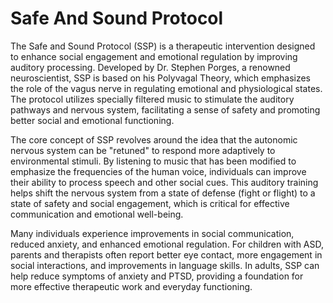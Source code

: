 [//]: # (
source: gpt-40
tags: limbic-system psychology treatments
)

# Safe And Sound Protocol

The Safe and Sound Protocol (SSP) is a therapeutic intervention designed to enhance social engagement and emotional regulation by improving auditory processing. Developed by Dr. Stephen Porges, a renowned neuroscientist, SSP is based on his Polyvagal Theory, which emphasizes the role of the vagus nerve in regulating emotional and physiological states. The protocol utilizes specially filtered music to stimulate the auditory pathways and nervous system, facilitating a sense of safety and promoting better social and emotional functioning.

The core concept of SSP revolves around the idea that the autonomic nervous system can be "retuned" to respond more adaptively to environmental stimuli. By listening to music that has been modified to emphasize the frequencies of the human voice, individuals can improve their ability to process speech and other social cues. This auditory training helps shift the nervous system from a state of defense (fight or flight) to a state of safety and social engagement, which is critical for effective communication and emotional well-being.

Many individuals experience improvements in social communication, reduced anxiety, and enhanced emotional regulation. For children with ASD, parents and therapists often report better eye contact, more engagement in social interactions, and improvements in language skills. In adults, SSP can help reduce symptoms of anxiety and PTSD, providing a foundation for more effective therapeutic work and everyday functioning.
